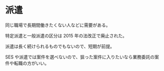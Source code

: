 # 派遣

同じ職場で長期間働きたくない人などに需要がある。

特定派遣と一般派遣の区分は 2015 年の法改正で廃止された。

派遣は長く続けられるものでもないので、短期が前提。

SES や派遣では案件を選べないので、狙った案件に入りたいなら業務委託の案件や転職の方がいい。
